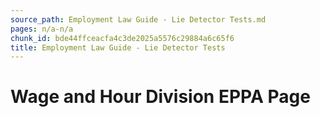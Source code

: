 ```yaml
---
source_path: Employment Law Guide - Lie Detector Tests.md
pages: n/a-n/a
chunk_id: bde44ffceacfa4c3de2025a5576c29884a6c65f6
title: Employment Law Guide - Lie Detector Tests
---
```

# Wage and Hour Division EPPA Page
